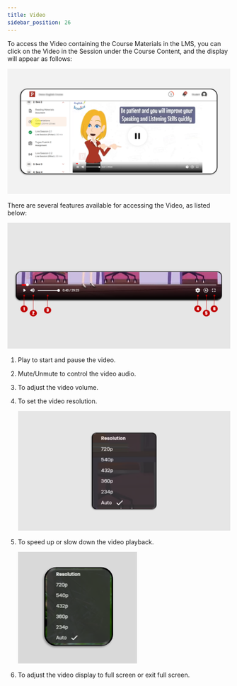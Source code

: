 ```yaml
---
title: Video
sidebar_position: 26
---
```

To access the Video containing the Course Materials in the LMS, you can click on the Video in the Session under the Course Content, and the display will appear as follows:

![](/img/video-eng.png)

There are several features available for accessing the Video, as listed below:

![](/img/video-2.png)

1. Play to start and pause the video.
2. Mute/Unmute to control the video audio.
3. To adjust the video volume.
4. To set the video resolution.

   ![](/img/video-3.png)
5. To speed up or slow down the video playback.

   ![](/img/video-4.png)
6. To adjust the video display to full screen or exit full screen.
